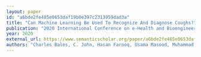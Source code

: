 ```yaml
---
layout: paper
id: "a6bde2fe485e0653daf19b0e397c2313959dad3a"
title: "Can Machine Learning Be Used To Recognize And Diagnose Coughs?"
publication: "2020 International Conference on e-Health and Bioengineering (EHB)"
year: 2020
external_url: https://www.semanticscholar.org/paper/a6bde2fe485e0653daf19b0e397c2313959dad3a
authors: "Charles Bales, C. John, Hasan Farooq, Usama Masood, Muhammad Nabeel, A. Imran"
---
```

